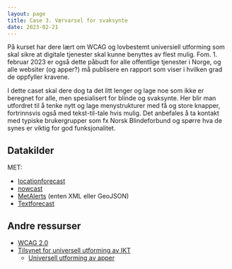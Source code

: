 ```yaml
---
layout: page
title: Case 3. Værvarsel for svaksynte
date: 2023-02-21
---
```


På kurset har dere lært om WCAG og lovbestemt universiell utforming som skal
sikre at digitale tjenester skal kunne benyttes av flest mulig. Fom. 1. februar
2023 er også dette påbudt for alle offentlige tjenester i Norge, og alle websiter
(og apper?) må publisere en rapport som viser i hvilken grad de oppfyller kravene.

I dette caset skal dere dog ta det litt lenger og lage noe som ikke er beregnet
for alle, men spesialisert for blinde og svaksynte. Her blir man utfordret til å
tenke nytt og lage menystrukturer med få og store knapper, fortrinnsvis også med
tekst-til-tale hvis mulig. Det anbefales å ta kontakt med typiske brukergrupper
som fx Norsk Blindeforbund og spørre hva de synes er viktig for god
funksjonalitet.


## Datakilder

MET:

- [locationforecast](/general)
- [nowcast](/general)
- [MetAlerts](/general) (enten XML eller GeoJSON)
- [Textforecast](/general)

##  Andre ressurser

- [WCAG 2.0](https://www.w3.org/Translations/WCAG20-no/)
- [Tilsynet for universell utforming av IKT](https://www.uutilsynet.no/)
  - [Universell utforming av apper](https://www.uutilsynet.no/apper/apper/758)

